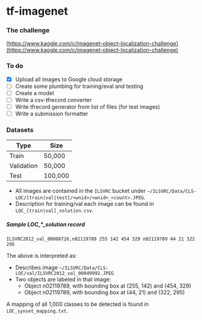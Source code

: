 # tf-imagenet

### The challenge

[https://www.kaggle.com/c/imagenet-object-localization-challenge](https://www.kaggle.com/c/imagenet-object-localization-challenge)

### To do

 - [x] Upload all images to Google cloud storage
 - [ ] Create some plumbing for training/eval and testing
 - [ ] Create a model
 - [ ] Write a csv-tfrecord converter
 - [ ] Write tfrecord generator from list of files (for test images)
 - [ ] Write a submission formatter

### Datasets

| Type | Size |
|---|---|
| Train | 50,000 |
| Validation | 50,000 |
| Test | 100,000 |

 * All images are contained in the `ILSVRC` bucket under `~/ILSVRC/Data/CLS-LOC/[train|val|test]/<wnid>/<wnid>_<count>.JPEG`.
 * Description for training/val each image can be found in `LOC_[train|val]_solution.csv`.

##### Sample LOC_*_solution record

````
ILSVRC2012_val_00008726,n02119789 255 142 454 329 n02119789 44 21 322 295
````

The above is interpreted as:

 * Describes image `~/ILSVRC/Data/CLS-LOC/val/ILSVRC2012_val_00049992.JPEG`
 * Two objects are labeled in that image:
    * Object n02119789, with bounding box at (255, 142) and (454, 329)
    * Object n02119789, with bounding box at (44, 21) and (322, 295)

A mapping of all 1,000 classes to be detected is found in `LOC_synset_mapping.txt`.

